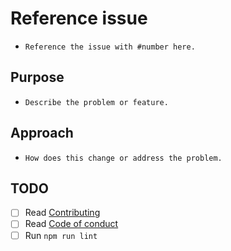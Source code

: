 # Reference issue

-   `Reference the issue with #number here.`

## Purpose

-   `Describe the problem or feature.`

## Approach

-   `How does this change or address the problem.`

## TODO

-   [ ] Read [Contributing](https://github.com/Levminer/authme/blob/main/.github/CONTRIBUTING.md)
-   [ ] Read [Code of conduct](https://github.com/Levminer/authme/blob/main/.github/CODE_OF_CONDUCT.md)
-   [ ] Run `npm run lint`
